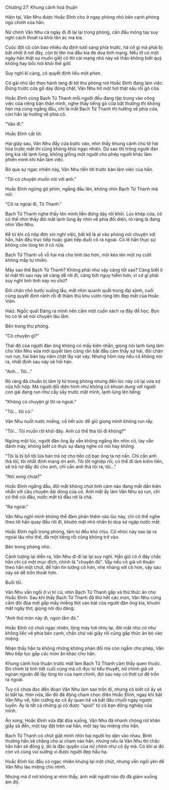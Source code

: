 




Chương 27: Khung cảnh hoà thuận


Hiện tại, Văn Nhu được Hoắc Đình cho ở ngay phòng nhỏ bên cạnh phòng ngủ chính của hắn.

Nữ chính Văn Nhu cả ngày đi đi lại lại trong phòng, cắn đầu móng tay suy nghĩ cách thoát ra khỏi tên ác ma kia.

Cuộc đời cô còn bao nhiêu dự định tươi sáng phía trước, hà cớ gì mà phải bị bắt nhốt ở nơi đây, còn bị tên ma đầu kia đe doạ tính mạng. Nếu lỡ có một ngày hắn thật sự muốn giết cô thì cái mạng nhỏ này sẽ thần không biết quỷ không hay bốc hơi khỏi thế giới.

Suy nghĩ kĩ càng, cô quyết định liều một phen.

Cô gái nhỏ lần theo hành lang đi tới thư phòng nơi Hoắc Đình đang làm việc. Đứng trước cửa gỗ dày đóng chặt, Văn Nhu hít một hơi thật sâu rồi gõ cửa.

Hoắc Đình cùng Bạch Tử Thanh mỗi người đều đang tập trung vào công việc của riêng bản thân mình, nghe thấy tiếng gõ cửa bất thường thì không hẹn mà cùng ngẩng đầu, chỉ là mắt Bạch Tử Thanh thì hướng về phía cửa, còn hắn lại hướng về phía cô.

"Vào đi."

Hoắc Đình cất lời.

Hai giây sau, Văn Nhu đẩy cửa bước vào, nhìn thấy khung cảnh chủ tớ hài hòa trước mắt thì cũng không khỏi ngạc nhiên. Dù sao thì trông người đàn ông kia rất lạnh lùng, không giống một người cho phép người khác làm phiền mình khi hắn làm việc.

Bỏ qua sự ngạc nhiên này, Văn Nhu tiến tới trước bàn làm việc của hắn.



"Tôi có chuyện muốn nói với anh."

Hoắc Đình ngừng gõ phím, ngẩng đầu lên, không nhìn Bạch Tử Thanh mà nói:

"Cô ra ngoài đi, Tử Thanh."

Bạch Tử Thanh nghe thấy tên mình liền đứng dậy rời khỏi. Lúc khép cửa, cô có thể nhìn thấy đôi mắt lạnh lùng ấy nhìn về phía đối diện, rõ ràng là đang nhìn Văn Nhu.

Kể từ khi cô nộp đơn xin nghỉ việc, bất kể là ai vào phòng nói chuyện với hắn, hắn đều trực tiếp hoặc gián tiếp đuổi cô ra ngoài. Có lẽ hắn thực sự không còn lòng tin ở cô nữa.

Bạch Tử Thanh vỗ vỗ hai má cho tỉnh táo hơn, môi kéo lên một nụ cười không mấy tự nhiên.

Mày sao thế Bạch Tử Thanh? Không phải như vậy càng tốt sao? Càng biết ít bí mật thì sau này sẽ càng dễ rời đi, càng bớt nguy hiểm hơn, vì cớ gì phải suy nghĩ linh tinh này nọ chứ?

Đôi chân nhỏ bước xuống lầu, mắt nhìn quanh quất trong đại sảnh, cuối cùng quyết định rảnh rỗi đi thăm thú khu vườn rộng lớn đẹp mắt của Hoắc Viên.

Haiz. Ngốc quá! Đáng ra mình nên cầm một cuốn sách ra đây để học. Bọn họ có lẽ sẽ nói chuyện lâu lắm.

Bên trong thư phòng.

"Có chuyện gì?"

Thái độ của người đàn ông không có mấy kiên nhẫn, giọng nói lạnh lùng làm cho Văn Nhu vừa mới quyết tâm cứng rắn bắt đầu cảm thấy sợ hãi, đôi chân run run, hai bàn tay nắm chặt lấy vạt váy. Nhưng hôm nay nếu cô không nói ra, nhất định sau này sẽ hối hận.

"Anh... Tôi..."

Rõ ràng đã chuẩn bị tâm lý từ trong phòng nhưng đến lúc này cô lại vừa sợ vừa hồi hộp. Mà người đối diện hình như không có khoan dung với người con gái đang run như cầy sấy trước mặt mình, lạnh lùng lên tiếng:



"Không có chuyện gì thì ra ngoài."

"Tôi... tôi có."

Văn Nhu nuốt nước miếng, cố hết sức để giữ giọng mình không run rẩy.

"Tôi... Tôi muốn rời khỏi đây. Anh có thể thả tôi đi không?"

Ngừng một lúc, người đàn ông ấy vẫn không ngẩng lên nhìn cô, tay vẫn đánh máy, không biết có thực sự đang nghe cô nói hay không.

"Tôi là bị bố tôi lừa bán trả nợ cho tiền cờ bạc ông ta nợ nần. Chỉ cần anh thả tôi, tôi nhất định mang ơn anh. Tôi tốt nghiệp rồi, có thể đi làm kiếm tiền, sẽ trả nợ đầy đủ cho anh, chỉ cần anh thả tôi ra, tôi..."

"Nói xong chưa?"

Hoắc Đình ngẩng đầu, đôi mắt không chút tình cảm nào đang mất dần kiên nhẫn với câu chuyện dài dòng của cô. Ánh mắt ấy làm Văn Nhu sợ run, chỉ có thể cúi đầu, nước mắt từ đâu rơi lã chã.

"Ra ngoài."

Văn Nhu nghĩ mình không thể đàm phán thêm vào lúc này, chỉ có thể nghe theo lời hắn quay đầu rời đi, khuôn mặt nhỏ nhắn bị doạ sợ ngập nước mắt.

Hoắc Đình ngồi trong phòng, tâm tư đều khó chịu. Cô nhóc này sao lại ra ngoài lâu như thế, đã một tiếng rồi cũng không trở vào.

Bên trong phòng nhỏ.

Cảnh tượng lại diễn ra, Văn Nhu đi đi lại lại suy nghĩ. Hắn giữ cô ở đây chắc hẳn chỉ có một mục đích, chính là "chuyện đó". Vậy nếu cô giả vờ thuận theo hắn một chút, để hắn tin tưởng cô hơn, nhẹ nhàng với cô hơn, vậy sau này sẽ dễ trốn thoát hơn.

Buổi tối.

Văn Nhu vẫn ngồi ở vị trí cũ, nhìn Bạch Tử Thanh gắp và thử thức ăn cho Hoắc Đình. Sau khi thấy Bạch Tử Thanh đã thử hết các món, Văn Nhu cũng cầm đôi đũa mới gắp mấy miếng thịt vào bát của người đàn ông kia, khuôn mặt ngây thơ, giọng nói dịu dàng:

"Anh thử món này đi, ngon lắm đó."

Hoắc Đình có chút ngạc nhiên, lông mày hơi nhíu lại, đôi mắt như có như không liếc về phía bên cạnh, chần chừ vài giây rồi cũng gắp thức ăn bỏ vào miệng.

Nhận thấy hắn ta không những không phản đối mà còn ngầm cho phép, Văn Nhu tiếp tục gắp các món ăn khác cho hắn.

Khung cảnh hoà thuận trước mặt làm Bạch Tử Thanh cảm thấy quen thuộc. Đó chính là tình tiết cuối cùng mà cô đọc từ tiểu thuyết, nữ chính giả vờ ngoan ngoãn để lấy lòng tin của nam chính, đợi sau này có thời cơ để trốn ra ngoài.

Tuy cô chưa đọc đến đoạn Văn Nhu làm sao trốn đi, nhưng cô biết cô ấy sẽ bị bắt lại. Hơn nữa, lần đó đã động chạm chọc điên Hoắc Đình, ngay khi bắt Văn Nhu về, hắn cưỡng ép cô ấy quan hệ và bắt đầu chuỗi ngày ngược luyến. Ấy là tất cả những gì cô được "spoil" từ cô bạn đồng nghiệp của mình.

Ăn xong, Hoắc Đình vừa đặt đũa xuống, Văn Nhu đã nhanh chóng rút khăn giấy sà đến, một tay đặt trên vai hắn, một tay lau miệng cho hắn.

Bạch Tử Thanh có chút giật mình nhìn hai người họ dán vào nhau. Bình thường hắn sẽ chẳng cho ai chạm vào hắn, nhưng nếu là Văn Nhu thì chắc hẳn hắn sẽ đồng ý, đó là đặc quyền của nữ chính như cô ấy mà. Có khi ai đó còn vô cùng vui sướng vì được người đẹp hầu hạ.

Hoắc Đình lúc đầu có ngạc nhiên khựng lại một chút, nhưng vẫn ngồi yên để Văn Nhu lau miệng cho mình.

Nhưng mà ở nơi không ai nhìn thấy, ánh mắt người nào đó đã giảm xuống âm độ.




